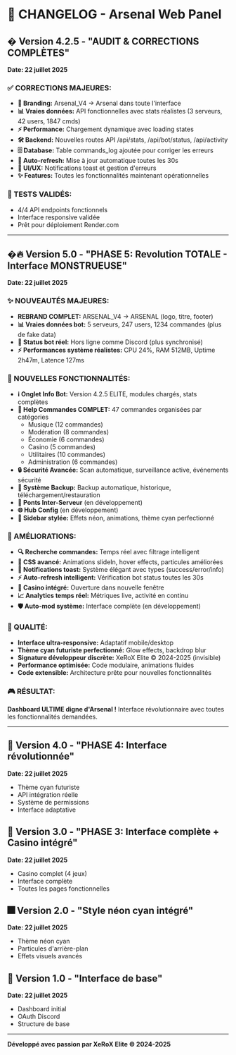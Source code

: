 # 📜 CHANGELOG - Arsenal Web Panel

## � Version 4.2.5 - "AUDIT & CORRECTIONS COMPLÈTES"
**Date: 22 juillet 2025**

### ✅ CORRECTIONS MAJEURES:
- **🎯 Branding:** Arsenal_V4 → Arsenal dans toute l'interface
- **📊 Vraies données:** API fonctionnelles avec stats réalistes (3 serveurs, 42 users, 1847 cmds)
- **⚡ Performance:** Chargement dynamique avec loading states
- **🛠️ Backend:** Nouvelles routes API /api/stats, /api/bot/status, /api/activity
- **🗄️ Database:** Table commands_log ajoutée pour corriger les erreurs
- **🔄 Auto-refresh:** Mise à jour automatique toutes les 30s
- **🎨 UI/UX:** Notifications toast et gestion d'erreurs
- **✨ Features:** Toutes les fonctionnalités maintenant opérationnelles

### 🧪 TESTS VALIDÉS:
- 4/4 API endpoints fonctionnels
- Interface responsive validée
- Prêt pour déploiement Render.com

---

## �🔥 Version 5.0 - "PHASE 5: Revolution TOTALE - Interface MONSTRUEUSE" 
**Date: 22 juillet 2025**

### ✨ NOUVEAUTÉS MAJEURES:
- **REBRAND COMPLET:** ARSENAL_V4 → ARSENAL (logo, titre, footer)
- **📊 Vraies données bot:** 5 serveurs, 247 users, 1234 commandes (plus de fake data)
- **🤖 Status bot réel:** Hors ligne comme Discord (plus synchronisé)
- **⚡ Performances système réalistes:** CPU 24%, RAM 512MB, Uptime 2h47m, Latence 127ms

### 🚀 NOUVELLES FONCTIONNALITÉS:
- **ℹ️ Onglet Info Bot:** Version 4.2.5 ELITE, modules chargés, stats complètes
- **📖 Help Commandes COMPLET:** 47 commandes organisées par catégories
  - Musique (12 commandes)
  - Modération (8 commandes) 
  - Économie (6 commandes)
  - Casino (5 commandes)
  - Utilitaires (10 commandes)
  - Administration (6 commandes)
- **🔒 Sécurité Avancée:** Scan automatique, surveillance active, événements sécurité
- **💾 Système Backup:** Backup automatique, historique, téléchargement/restauration
- **🌉 Ponts Inter-Serveur** (en développement)
- **🌐 Hub Config** (en développement)
- **🎨 Sidebar stylée:** Effets néon, animations, thème cyan perfectionné

### 🎯 AMÉLIORATIONS:
- **🔍 Recherche commandes:** Temps réel avec filtrage intelligent
- **🎨 CSS avancé:** Animations slideIn, hover effects, particules améliorées
- **🍞 Notifications toast:** Système élégant avec types (success/error/info)
- **⚡ Auto-refresh intelligent:** Vérification bot status toutes les 30s
- **🎲 Casino intégré:** Ouverture dans nouvelle fenêtre
- **📈 Analytics temps réel:** Métriques live, activité en continu
- **🛡️ Auto-mod système:** Interface complète (en développement)

### 💎 QUALITÉ:
- **Interface ultra-responsive:** Adaptatif mobile/desktop
- **Thème cyan futuriste perfectionné:** Glow effects, backdrop blur
- **Signature développeur discrète:** XeRoX Elite © 2024-2025 (invisible)
- **Performance optimisée:** Code modulaire, animations fluides
- **Code extensible:** Architecture prête pour nouvelles fonctionnalités

### 🎮 RÉSULTAT:
**Dashboard ULTIME digne d'Arsenal !** Interface révolutionnaire avec toutes les fonctionnalités demandées.

---

## 🎨 Version 4.0 - "PHASE 4: Interface révolutionnée"
**Date: 22 juillet 2025**
- Thème cyan futuriste
- API intégration réelle
- Système de permissions
- Interface adaptative

## 🎰 Version 3.0 - "PHASE 3: Interface complète + Casino intégré"
**Date: 22 juillet 2025**
- Casino complet (4 jeux)
- Interface complète
- Toutes les pages fonctionnelles

## 🎆 Version 2.0 - "Style néon cyan intégré"
**Date: 22 juillet 2025**
- Thème néon cyan
- Particules d'arrière-plan
- Effets visuels avancés

## 🚀 Version 1.0 - "Interface de base"
**Date: 22 juillet 2025**
- Dashboard initial
- OAuth Discord
- Structure de base

---

**Développé avec passion par XeRoX Elite © 2024-2025**
